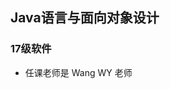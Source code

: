 <!--
 * @Author: Lili Liang
 * @Date: 2021-03-12 12:39:57
 * @LastEditTime: 2021-03-12 18:35:18
 * @LastEditors: Please set LastEditors
 * @Description: In User Settings Edit
 * @FilePath: \NENU-Courses\Java语言与面向对象设计\README.md
-->
## Java语言与面向对象设计
### 17级软件
- 任课老师是 Wang WY 老师